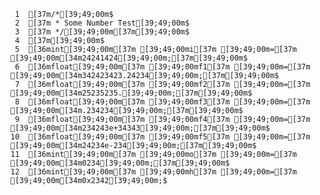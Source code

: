      1	[37m/*[39;49;00m$
     2	[37m * Some Number Test[39;49;00m$
     3	[37m */[39;49;00m[37m[39;49;00m$
     4	[37m[39;49;00m$
     5	[36mint[39;49;00m[37m [39;49;00mi[37m [39;49;00m=[37m [39;49;00m[34m24241424[39;49;00m;[37m[39;49;00m$
     6	[36mfloat[39;49;00m[37m [39;49;00mf1[37m [39;49;00m=[37m [39;49;00m[34m342423423.24234[39;49;00m;[37m[39;49;00m$
     7	[36mfloat[39;49;00m[37m [39;49;00mf2[37m [39;49;00m=[37m [39;49;00m[34m25235235.[39;49;00m;[37m[39;49;00m$
     8	[36mfloat[39;49;00m[37m [39;49;00mf3[37m [39;49;00m=[37m [39;49;00m[34m.234234[39;49;00m;[37m[39;49;00m$
     9	[36mfloat[39;49;00m[37m [39;49;00mf4[37m [39;49;00m=[37m [39;49;00m[34m234243e+34343[39;49;00m;[37m[39;49;00m$
    10	[36mfloat[39;49;00m[37m [39;49;00mf5[37m [39;49;00m=[37m [39;49;00m[34m24234e-234[39;49;00m;[37m[39;49;00m$
    11	[36mint[39;49;00m[37m [39;49;00mo[37m [39;49;00m=[37m [39;49;00m[34m0234[39;49;00m;[37m[39;49;00m$
    12	[36mint[39;49;00m[37m [39;49;00mh[37m [39;49;00m=[37m [39;49;00m[34m0x2342[39;49;00m;$
